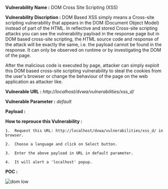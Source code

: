 **Vulnerability Name :** DOM Cross Site Scripting (XSS) 

**Vulnerability Discription :** DOM Based XSS simply means a Cross-site scripting vulnerability that appears in the DOM (Document Object Model) instead of part of the HTML. In reflective and stored Cross-site scripting attacks you can see the vulnerability payload in the response page but in DOM based cross-site scripting, the HTML source code and response of the attack will be exactly the same, i.e. the payload cannot be found in the response. It can only be observed on runtime or by investigating the DOM of the page.

After the malicious code is executed by page, attacker can simply exploit this DOM based cross-site scripting vulnerability to steal the cookies from the user's browser or change the behaviour of the page on the web application as attacker like.


**Vulnerable URL :** *http://localhost/dvwa/vulnerabilities/xss_d/*

**Vulnerable Parameter :** *default*

**Payload :** *<script>alert(document.domain)</script>*

**How to reprouce this Vulnerability :**

    1.  Request this URL: http://localhost/dvwa/vulnerabilities/xss_d/ in browser.
        
    2.  Choose a language and click on Select button.
    
    3.  Enter the above payload in URL in default parameter.
    
    4.  It will alert a 'localhost' popup.
    
**POC :**

   ![dom low](https://user-images.githubusercontent.com/36234942/61734642-f0086c80-ad9f-11e9-949f-7f318f7ede17.PNG)
